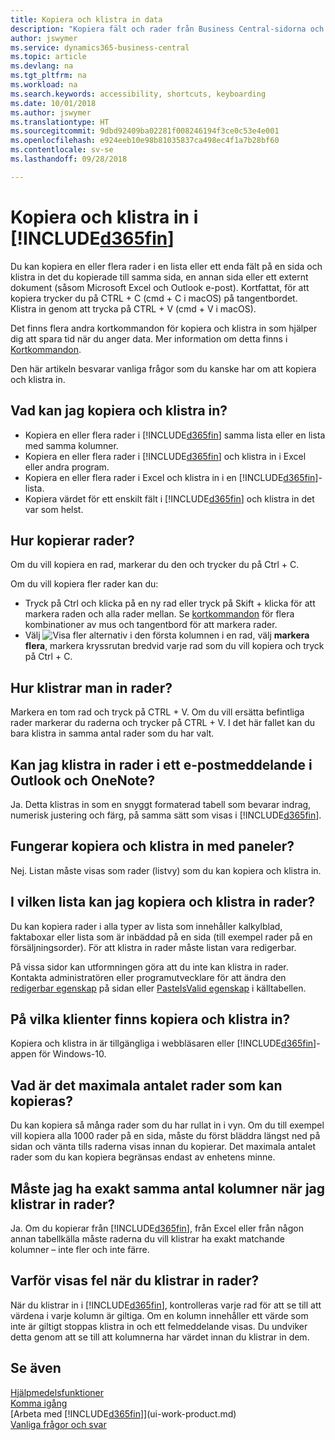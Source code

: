 ```yaml
---
title: Kopiera och klistra in data
description: "Kopiera fält och rader från Business Central-sidorna och klistra in någon annanstans."
author: jswymer
ms.service: dynamics365-business-central
ms.topic: article
ms.devlang: na
ms.tgt_pltfrm: na
ms.workload: na
ms.search.keywords: accessibility, shortcuts, keyboarding
ms.date: 10/01/2018
ms.author: jswymer
ms.translationtype: HT
ms.sourcegitcommit: 9dbd92409ba02281f008246194f3ce0c53e4e001
ms.openlocfilehash: e924eeb10e98b81035837ca498ec4f1a7b28bf60
ms.contentlocale: sv-se
ms.lasthandoff: 09/28/2018

---
```


# <a name="copying-and-pasting-in-included365finincludesd365finmdmd"></a>Kopiera och klistra in i [!INCLUDE[d365fin](includes/d365fin_md.md)]
Du kan kopiera en eller flera rader i en lista eller ett enda fält på en sida och klistra in det du kopierade till samma sida, en annan sida eller ett externt dokument (såsom Microsoft Excel och Outlook e-post). Kortfattat, för att kopiera trycker du på CTRL + C (cmd + C i macOS) på tangentbordet. Klistra in genom att trycka på CTRL + V (cmd + V i macOS).

Det finns flera andra kortkommandon för kopiera och klistra in som hjälper dig att spara tid när du anger data. Mer information om detta finns i [Kortkommandon](keyboard-shortcuts.md#CopyRows).

Den här artikeln besvarar vanliga frågor som du kanske har om att kopiera och klistra in.  

## <a name="what-can-i-copy-and-paste"></a>Vad kan jag kopiera och klistra in?
-   Kopiera en eller flera rader i [!INCLUDE[d365fin](includes/d365fin_md.md)] samma lista eller en lista med samma kolumner.
-   Kopiera en eller flera rader i [!INCLUDE[d365fin](includes/d365fin_md.md)] och klistra in i Excel eller andra program.
-   Kopiera en eller flera rader i Excel och klistra in i en [!INCLUDE[d365fin](includes/d365fin_md.md)]-lista.
-   Kopiera värdet för ett enskilt fält i [!INCLUDE[d365fin](includes/d365fin_md.md)] och klistra in det var som helst.

## <a name="how-do-i-copy-rows"></a>Hur kopierar rader?
Om du vill kopiera en rad, markerar du den och trycker du på Ctrl + C.

Om du vill kopiera fler rader kan du:
-   Tryck på Ctrl och klicka på en ny rad eller tryck på Skift + klicka för att markera raden och alla rader mellan. Se [kortkommandon](keyboard-shortcuts.md#CopyRows) för flera kombinationer av mus och tangentbord för att markera rader.
-   Välj ![Visa fler alternativ](media/show-more-options-icon.png "ikonen Visa fler alternativ") i den första kolumnen i en rad, välj **markera flera**, markera kryssrutan bredvid varje rad som du vill kopiera och tryck på Ctrl + C.

## <a name="how-do-i-paste-rows"></a>Hur klistrar man in rader?
Markera en tom rad och tryck på CTRL + V. Om du vill ersätta befintliga rader markerar du raderna och trycker på CTRL + V. I det här fallet kan du bara klistra in samma antal rader som du har valt.

<!-- Rows are pasted directly where your cursor is located. If you paste into an empty line, any existing subsequent lines will be moved after the pasted lines. If you paste into an existing line or lines, this will be overwritten.-->

## <a name="can-i-paste-rows-into-an-outlook-email-or-onenote"></a>Kan jag klistra in rader i ett e-postmeddelande i Outlook och OneNote?
Ja. Detta klistras in som en snyggt formaterad tabell som bevarar indrag, numerisk justering och färg, på samma sätt som visas i [!INCLUDE[d365fin](includes/d365fin_md.md)].

## <a name="does-copy-and-paste-work-with-tiles"></a>Fungerar kopiera och klistra in med paneler?
Nej. Listan måste visas som rader (listvy) som du kan kopiera och klistra in.

## <a name="in-which-lists-can-i-copy-and-paste-rows"></a>I vilken lista kan jag kopiera och klistra in rader?
Du kan kopiera rader i alla typer av lista som innehåller kalkylblad, faktaboxar eller lista som är inbäddad på en sida (till exempel rader på en försäljningsorder). För att klistra in rader måste listan vara redigerbar.

På vissa sidor kan utformningen göra att du inte kan klistra in rader. Kontakta administratören eller programutvecklare för att ändra den [redigerbar egenskap](https://docs.microsoft.com/en-us/dynamics365/business-central/dev-itpro/developer/properties/devenv-editable-property) på sidan eller [PasteIsValid egenskap](https://docs.microsoft.com/en-us/dynamics365/business-central/dev-itpro/developer/properties/devenv-pasteisvalid-property) i källtabellen.

## <a name="on-which-clients-is-copy-and-paste-available"></a>På vilka klienter finns kopiera och klistra in?
Kopiera och klistra in är tillgängliga i webbläsaren eller [!INCLUDE[d365fin](includes/d365fin_md.md)]-appen för Windows-10.

## <a name="what-is-the-maximum-number-of-rows-that-can-be-copied"></a>Vad är det maximala antalet rader som kan kopieras?
Du kan kopiera så många rader som du har rullat in i vyn. Om du till exempel vill kopiera alla 1000 rader på en sida, måste du först bläddra längst ned på sidan och vänta tills raderna visas innan du kopierar. Det maximala antalet rader som du kan kopiera begränsas endast av enhetens minne.

## <a name="must-i-have-the-exact-same-number-of-columns-when-pasting-rows"></a>Måste jag ha exakt samma antal kolumner när jag klistrar in rader?
Ja. Om du kopierar från [!INCLUDE[d365fin](includes/d365fin_md.md)], från Excel eller från någon annan tabellkälla måste raderna du vill klistrar ha exakt matchande kolumner – inte fler och inte färre.

## <a name="why-do-i-get-errors-when-pasting-rows"></a>Varför visas fel när du klistrar in rader?
När du klistrar in i [!INCLUDE[d365fin](includes/d365fin_md.md)], kontrolleras varje rad för att se till att värdena i varje kolumn är giltiga. Om en kolumn innehåller ett värde som inte är giltigt stoppas klistra in och ett felmeddelande visas. Du undviker detta genom att se till att kolumnerna har värdet innan du klistrar in dem.


## <a name="see-also"></a>Se även
[Hjälpmedelsfunktioner](ui-accessibility.md)  
[Komma igång](product-get-started.md)  
[Arbeta med [!INCLUDE[d365fin](includes/d365fin_md.md)]](ui-work-product.md)  
[Vanliga frågor och svar](across-faq.md)  

